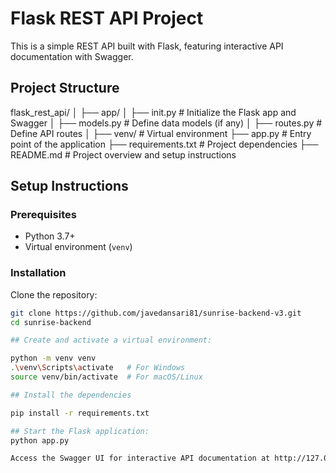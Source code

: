 # Flask REST API Project

This is a simple REST API built with Flask, featuring interactive API documentation with Swagger.

## Project Structure

flask_rest_api/
│
├── app/
│ ├── init.py # Initialize the Flask app and Swagger
│ ├── models.py # Define data models (if any)
│ ├── routes.py # Define API routes
│
├── venv/ # Virtual environment
├── app.py # Entry point of the application
├── requirements.txt # Project dependencies
├── README.md # Project overview and setup instructions

## Setup Instructions

### Prerequisites

- Python 3.7+
- Virtual environment (`venv`)

### Installation

Clone the repository:

```sh
git clone https://github.com/javedansari81/sunrise-backend-v3.git
cd sunrise-backend

## Create and activate a virtual environment:

python -m venv venv
.\venv\Scripts\activate   # For Windows
source venv/bin/activate  # For macOS/Linux

## Install the dependencies

pip install -r requirements.txt

## Start the Flask application:
python app.py

Access the Swagger UI for interactive API documentation at http://127.0.0.1:5000/apidocs/
```
